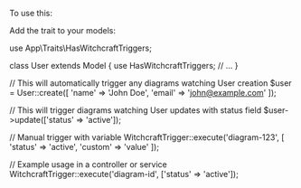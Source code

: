 To use this:

Add the trait to your models:

use App\Traits\HasWitchcraftTriggers;

class User extends Model
{
    use HasWitchcraftTriggers;
    // ...
}

// This will automatically trigger any diagrams watching User creation
$user = User::create([
    'name' => 'John Doe',
    'email' => 'john@example.com'
]);

// This will trigger diagrams watching User updates with status field
$user->update(['status' => 'active']);

// Manual trigger with variable
WitchcraftTrigger::execute('diagram-123', [
    'status' => 'active',
    'custom' => 'value'
]);

// Example usage in a controller or service
WitchcraftTrigger::execute('diagram-id', ['status' => 'active']);
